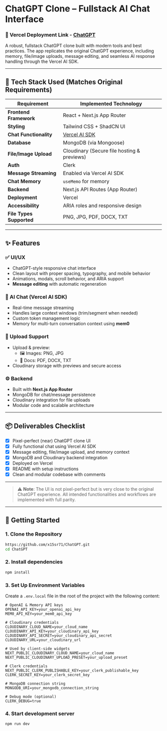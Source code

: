 # ChatGPT Clone – Fullstack AI Chat Interface

### 🚀 Vercel Deployment Link  - [ChatGPT](https://chatgpt-ui-back.vercel.app/)


A robust, fullstack ChatGPT clone built with modern tools and best practices. The app replicates the original ChatGPT experience, including memory, file/image uploads, message editing, and seamless AI response handling through the Vercel AI SDK.


---

## 🧱 Tech Stack Used (Matches Original Requirements)

| Requirement                      | Implemented Technology                          |
|----------------------------------|--------------------------------------------------|
| **Frontend Framework**           | React + Next.js App Router                      |
| **Styling**                      | Tailwind CSS + ShadCN UI                        |
| **Chat Functionality**           | [Vercel AI SDK](https://sdk.vercel.ai)          |
| **Database**                     | MongoDB (via Mongoose)                         |
| **File/Image Upload**            | Cloudinary (Secure file hosting & previews)     |
| **Auth**                        | Clerk                     |
| **Message Streaming**            | Enabled via Vercel AI SDK                       |
| **Chat Memory**                  | `useMemo` for memory  |
| **Backend**                      | Next.js API Routes (App Router)                 |
| **Deployment**                   | Vercel                                          |
| **Accessibility**                | ARIA roles and responsive design                |
| **File Types Supported**         | PNG, JPG, PDF, DOCX, TXT                        |

---

## ✨ Features

### ✅ UI/UX
- ChatGPT-style responsive chat interface
- Clean layout with proper spacing, typography, and mobile behavior
- Animations, modals, scroll behavior, and ARIA support
- **Message editing** with automatic regeneration

### 🧠 AI Chat (Vercel AI SDK)
- Real-time message streaming
- Handles large context windows (trim/segment when needed)
- Custom token management logic
- Memory for multi-turn conversation context using **mem0**

### 📁 Upload Support
- Upload & preview:
  - 🖼️ Images: PNG, JPG
  - 📄 Docs: PDF, DOCX, TXT
- Cloudinary storage with previews and secure access

### ⚙️ Backend
- Built with **Next.js App Router**
- MongoDB for chat/message persistence
- Cloudinary integration for file uploads
- Modular code and scalable architecture

---

## 📦 Deliverables Checklist

- [x] Pixel-perfect (near) ChatGPT clone UI
- [x] Fully functional chat using Vercel AI SDK
- [x] Message editing, file/image upload, and memory context
- [x] MongoDB and Cloudinary backend integration
- [x] Deployed on Vercel
- [x] README with setup instructions
- [x] Clean and modular codebase with comments

---

> ⚠️ **Note**: The UI is not pixel-perfect but is very close to the original ChatGPT experience. All intended functionalities and workflows are implemented with full parity.
---


## 🚀 Getting Started

### 1. Clone the Repository

```bash
https://github.com/x15sr71/ChatGPT.git
cd ChatGPT
```
### 2. Install dependencies

```bash
npm install
```

### 3. Set Up Environment Variables

Create a `.env.local` file in the root of the project with the following content:
```
# OpenAI & Memory API keys
OPENAI_API_KEY=your_openai_api_key
MEM0_API_KEY=your_mem0_api_key

# Cloudinary credentials
CLOUDINARY_CLOUD_NAME=your_cloud_name
CLOUDINARY_API_KEY=your_cloudinary_api_key
CLOUDINARY_API_SECRET=your_cloudinary_api_secret
CLOUDINARY_URL=your_cloudinary_url

# Used by client-side widgets
NEXT_PUBLIC_CLOUDINARY_CLOUD_NAME=your_cloud_name
NEXT_PUBLIC_CLOUDINARY_UPLOAD_PRESET=your_upload_preset

# Clerk credentials
NEXT_PUBLIC_CLERK_PUBLISHABLE_KEY=your_clerk_publishable_key
CLERK_SECRET_KEY=your_clerk_secret_key

# MongoDB connection string
MONGODB_URI=your_mongodb_connection_string

# Debug mode (optional)
CLERK_DEBUG=true
```

### 4. Start development server

```bash
npm run dev
```



